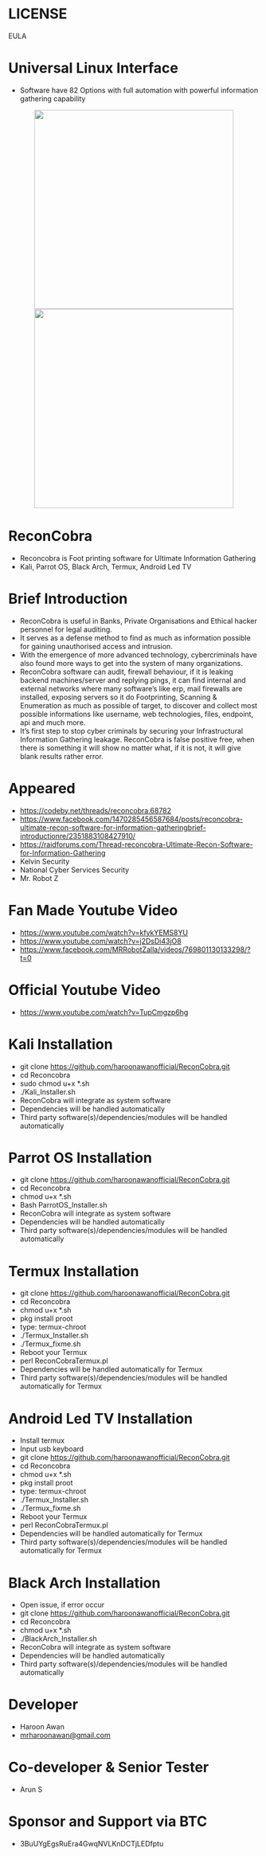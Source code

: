 # LICENSE
EULA

# Universal Linux Interface
- Software have 82 Options with full automation with powerful information gathering capability
<div align="center">
    <img src="https://i.ibb.co/nzT6XLk/Recon-Cobra-page1.jpg" width="400px"</img> 
</div>

<div align="center">
    <img src="https://i.ibb.co/8BDJ5RJ/Recon-Cobra-page2.jpg" width="400px"</img> 
</div>

# ReconCobra
- Reconcobra is Foot printing software for Ultimate Information Gathering
- Kali, Parrot OS, Black Arch, Termux, Android Led TV

# Brief Introduction
- ReconCobra is useful in Banks, Private Organisations and Ethical hacker personnel for legal auditing.
- It serves as a defense method to find as much as information possible for gaining unauthorised access and intrusion.  
- With the emergence of more advanced technology, cybercriminals have also found more ways to get into the system of many organizations. 
- ReconCobra software can audit, firewall behaviour, if it is leaking backend machines/server and replying pings, it can find internal and external networks where many software’s like erp, mail firewalls are installed, exposing servers so it do Footprinting, Scanning & Enumeration as much as possible of target, to discover and collect most possible informations like username, web technologies, files, endpoint, api and much more.
- It’s first step to stop cyber criminals by securing your Infrastructural Information Gathering leakage.
ReconCobra is false positive free, when there is something it will show no matter what, if it is not, it will give blank results rather error.

# Appeared
- https://codeby.net/threads/reconcobra.68782
- https://www.facebook.com/1470285456587684/posts/reconcobra-ultimate-recon-software-for-information-gatheringbrief-introductionre/2351883108427910/
- https://raidforums.com/Thread-reconcobra-Ultimate-Recon-Software-for-Information-Gathering
- Kelvin Security
- National Cyber Services Security
- Mr. Robot Z

# Fan Made Youtube Video
- https://www.youtube.com/watch?v=kfykYEMS8YU
- https://www.youtube.com/watch?v=j2DsDi43jO8
- https://www.facebook.com/MRRobotZalla/videos/769801130133298/?t=0

# Official Youtube Video
- https://www.youtube.com/watch?v=TupCmgzp6hg





# Kali Installation
- git clone https://github.com/haroonawanofficial/ReconCobra.git
- cd Reconcobra
- sudo chmod u+x *.sh
- ./Kali_Installer.sh
- ReconCobra will integrate as system software
- Dependencies will be handled automatically
- Third party software(s)/dependencies/modules will be handled automatically

# Parrot OS Installation
- git clone https://github.com/haroonawanofficial/ReconCobra.git
- cd Reconcobra
- chmod u+x *.sh
- Bash ParrotOS_Installer.sh
- ReconCobra will integrate as system software
- Dependencies will be handled automatically
- Third party software(s)/dependencies/modules will be handled automatically

# Termux Installation
- git clone https://github.com/haroonawanofficial/ReconCobra.git
- cd Reconcobra
- chmod u+x *.sh
- pkg install proot
- type: termux-chroot
- ./Termux_Installer.sh
- ./Termux_fixme.sh
- Reboot your Termux
- perl ReconCobraTermux.pl
- Dependencies will be handled automatically for Termux
- Third party software(s)/dependencies/modules will be handled automatically for Termux

# Android Led TV Installation
- Install termux
- Input usb keyboard
- git clone https://github.com/haroonawanofficial/ReconCobra.git
- cd Reconcobra
- chmod u+x *.sh
- pkg install proot
- type: termux-chroot
- ./Termux_Installer.sh
- ./Termux_fixme.sh
- Reboot your Termux
- perl ReconCobraTermux.pl
- Dependencies will be handled automatically for Termux
- Third party software(s)/dependencies/modules will be handled automatically for Termux

# Black Arch Installation
- Open issue, if error occur
- git clone https://github.com/haroonawanofficial/ReconCobra.git
- cd Reconcobra
- chmod u+x *.sh
- ./BlackArch_Installer.sh
- ReconCobra will integrate as system software
- Dependencies will be handled automatically
- Third party software(s)/dependencies/modules will be handled automatically

# Developer
- Haroon Awan
- mrharoonawan@gmail.com

# Co-developer & Senior Tester
- Arun S

# Sponsor and Support via BTC
- 3BuUYgEgsRuEra4GwqNVLKnDCTjLEDfptu
